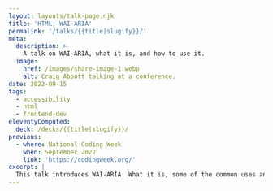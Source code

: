 ```yaml
---
layout: layouts/talk-page.njk
title: 'HTML: WAI-ARIA'
permalink: '/talks/{{title|slugify}}/'
meta:
  description: >-
    A talk on WAI-ARIA, what it is, and how to use it.
  image:
    href: /images/share-image-1.webp
    alt: Craig Abbott talking at a conference.
date: 2022-09-15
tags:
  - accessibility
  - html
  - frontend-dev
eleventyComputed:
  deck: /decks/{{title|slugify}}/
previous:
  - where: National Coding Week
    when: September 2022
    link: 'https://codingweek.org/'
excerpt: |
  This talk introduces WAI-ARIA. What it is, some of the common uses and how it affects assistive technology.
---
```

